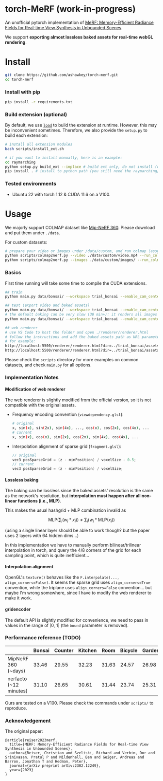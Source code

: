 # torch-MeRF (work-in-progress)

An unofficial pytorch implementation of [MeRF: Memory-Efficient Radiance Fields for Real-time View Synthesis in Unbounded Scenes](https://merf42.github.io/).

We support **exporting almost lossless baked assets for real-time webGL rendering**.

# Install

```bash
git clone https://github.com/ashawkey/torch-merf.git
cd torch-merf
```

### Install with pip
```bash
pip install -r requirements.txt
```

### Build extension (optional)
By default, we use [`load`](https://pytorch.org/docs/stable/cpp_extension.html#torch.utils.cpp_extension.load) to build the extension at runtime.
However, this may be inconvenient sometimes.
Therefore, we also provide the `setup.py` to build each extension:
```bash
# install all extension modules
bash scripts/install_ext.sh

# if you want to install manually, here is an example:
cd raymarching
python setup.py build_ext --inplace # build ext only, do not install (only can be used in the parent directory)
pip install . # install to python path (you still need the raymarching/ folder, since this only install the built extension.)
```

### Tested environments
* Ubuntu 22 with torch 1.12 & CUDA 11.6 on a V100.

# Usage

We majorly support COLMAP dataset like [Mip-NeRF 360](http://storage.googleapis.com/gresearch/refraw360/360_v2.zip).
Please download and put them under `./data`.

For custom datasets:
```bash
# prepare your video or images under /data/custom, and run colmap (assumed installed):
python scripts/colmap2nerf.py --video ./data/custom/video.mp4 --run_colmap # if use video
python scripts/colmap2nerf.py --images ./data/custom/images/ --run_colmap # if use images
```

### Basics
First time running will take some time to compile the CUDA extensions.
```bash
## train
python main.py data/bonsai/ --workspace trial_bonsai --enable_cam_center --downscale 4

## test (export video and baked assets)
python main.py data/bonsai/ --workspace trial_bonsai --enable_cam_center --downscale 4 --test
# the default baking can be very slow (30 min+): it renders all images at full resolution from the training dataset. Use --fast_baking to speed up (just ~1min) at the cost of possibily missing some background blocks:
python main.py data/bonsai/ --workspace trial_bonsai --enable_cam_center --downscale 4 --test --test_no_video --fast_baking

## web renderer
# use VS Code to host the folder and open ./renderer/renderer.html
# follow the instructions and add the baked assets path as URL parameters to start rendering.
# for example:
http://localhost:5500/renderer/renderer.html?dir=../trial_bonsai/assets
http://localhost:5500/renderer/renderer.html?dir=../trial_bonsai/assets&quality=low # phone, low, medium, high
```

Please check the `scripts` directory for more examples on common datasets, and check `main.py` for all options.

### Implementation Notes

#### Modification of web renderer
The web renderer is slightly modified from the official version, so it is not compatible with the original assets.

* Frequency encoding convention (`viewdependency.glsl`):
    ```bash
    # original
    x, sin(x), sin(2x), sin(4x), ..., cos(x), cos(2x), cos(4x), ...
    # current
    x, sin(x), cos(x), sin(2x), cos(2x), sin(4x), cos(4x), ...
    ```

* Interpolation alignment of sparse grid (`fragment.glsl`):
    ```cpp
    // original
    vec3 posSparseGrid = (z - minPosition) / voxelSize - 0.5;
    // current
    vec3 posSparseGrid = (z - minPosition) / voxelSize;
    ```


#### Lossless baking
The baking can be lossless since the baked assets' resolution is the same as the network's resolution, 
but **interpolation must happen after all non-linear functions (i.e., MLP)**. 

This makes the usual hashgrid + MLP combination invalid as

$$
\text{MLP}(\sum_i(w_i * x_i)) \ne \sum_i(w_i * \text{MLP}(x_i))
$$

(using a single linear layer should be able to work though? but the paper uses 2 layers with 64 hidden dims...)

In this implementation we have to manually perform bilinear/trilinear interpolation in torch, and query the 4/8 corners of the grid for each sampling point, which is quite inefficient...

#### Interpolation alignment
OpenGL's `texture()` behaves like the `F.interpolate(..., align_corners=False)`.
It seems the sparse grid uses `align_corners=True` convention, while the triplane uses `align_corners=False` convention... but maybe I'm wrong somewhere, since I have to modify the web renderer to make it work.

#### gridencoder
The default API is slightly modified for convenience, we need to pass in values in the range of [0, 1] (the `bound` parameter is removed).

### Performance reference (TODO)

|        | Bonsai | Counter | Kitchen | Room | Bicycle | Garden | Stump |
| ---    | --- | --- | --- | --- | --- | --- | --- |
| MipNeRF 360 (~days)            | 33.46 | 29.55 | 32.23 | 31.63 | 24.57 | 26.98 | 26.40 | 
| nerfacto (~12 minutes)         | 31.10 | 26.65 | 30.61 | 31.44 | 23.74 | 25.31 | 25.48 |

Ours are tested on a V100. 
Please check the commands under `scripts/` to reproduce.

### Acknowledgement

The original paper:
```
@article{reiser2023merf,
  title={MERF: Memory-Efficient Radiance Fields for Real-time View Synthesis in Unbounded Scenes},
  author={Reiser, Christian and Szeliski, Richard and Verbin, Dor and Srinivasan, Pratul P and Mildenhall, Ben and Geiger, Andreas and Barron, Jonathan T and Hedman, Peter},
  journal={arXiv preprint arXiv:2302.12249},
  year={2023}
}
```